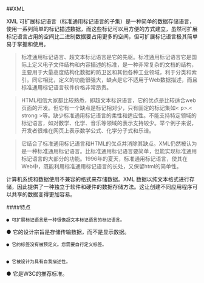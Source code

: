 ##XML

XML 可扩展标记语言（标准通用标记语言的子集）是一种简单的数据存储语言，使用一系列简单的标记描述数据，而这些标记可以用方便的方式建立，虽然可扩展标记语言占用的空间比二进制数据要占用更多的空间，但可扩展标记语言极其简单易于掌握和使用。

>标准通用标记语言、超文本标记语言是它的先驱。标准通用标记语言它是国际上定义电子文件结构和内容描述的标准，是一种非常复杂的文档的结构，主要用于大量高度结构化数据的防卫区和其他各种工业领域，利于分类和索引。同它相比，定义的功能很强大，缺点是它不适用于Web数据描述，而且标准通用标记语言软件价格非常昂贵。 

>HTML相信大家都比较熟悉，即超文本标识语言，它的优点是比较适合web页面的开发。但它有一个缺点是标记相对少，只有固定的标记集如< p>.< strong >等。缺少标准通用标记语言的柔性和适应性。不能支持特定领域的标记语言，如对数学、化学、音乐等领域的表示支持较少。举个例子来说，开发者很难在网页上表示数学公式、化学分子式和乐谱。

>它结合了标准通用标记语言和HTML的优点并消除其缺点。XML仍然被认为是一种标准通用标记语言。比标准通用标记语言要简单，但能实现标准通用标记语言的大部分的功能。1996年的夏天，标准通用标记语言，使其在Web中，既能利用标准通用标记语言的长处，又保留html的简单性。


计算机系统和数据使用不兼容的格式来存储数据。XML 数据以纯文本格式进行存储，因此提供了一种独立于软件和硬件的数据存储方法。这让创建不同应用程序可以共享的数据变得更加容易。


####特点

    ● 可扩展标记语言是一种很像超文本标记语言的标记语言。
    
    ● 它的设计宗旨是存储传输数据，而不是显示数据。 
    
    ● 它的标签没有被预定义。您需要自行定义标签。
     
    ● 它被设计为具有自我描述性。 
    
    ● 它是W3C的推荐标准。
